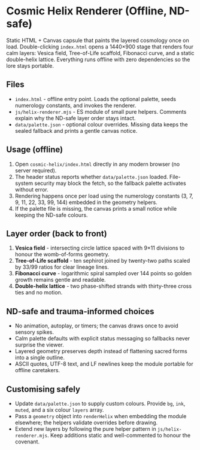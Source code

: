 # Cosmic Helix Renderer (Offline, ND-safe)

Static HTML + Canvas capsule that paints the layered cosmology once on load. Double-clicking `index.html` opens a 1440×900 stage that renders four calm layers: Vesica field, Tree-of-Life scaffold, Fibonacci curve, and a static double-helix lattice. Everything runs offline with zero dependencies so the lore stays portable.

## Files
- `index.html` - offline entry point. Loads the optional palette, seeds numerology constants, and invokes the renderer.
- `js/helix-renderer.mjs` - ES module of small pure helpers. Comments explain why the ND-safe layer order stays intact.
- `data/palette.json` - optional colour overrides. Missing data keeps the sealed fallback and prints a gentle canvas notice.

## Usage (offline)
1. Open `cosmic-helix/index.html` directly in any modern browser (no server required).
2. The header status reports whether `data/palette.json` loaded. File-system security may block the fetch, so the fallback palette activates without error.
3. Rendering happens once per load using the numerology constants (3, 7, 9, 11, 22, 33, 99, 144) embedded in the geometry helpers.
4. If the palette file is missing, the canvas prints a small notice while keeping the ND-safe colours.

## Layer order (back to front)
1. **Vesica field** - intersecting circle lattice spaced with 9×11 divisions to honour the womb-of-forms geometry.
2. **Tree-of-Life scaffold** - ten sephirot joined by twenty-two paths scaled by 33/99 ratios for clear lineage lines.
3. **Fibonacci curve** - logarithmic spiral sampled over 144 points so golden growth remains gentle and readable.
4. **Double-helix lattice** - two phase-shifted strands with thirty-three cross ties and no motion.

## ND-safe and trauma-informed choices
- No animation, autoplay, or timers; the canvas draws once to avoid sensory spikes.
- Calm palette defaults with explicit status messaging so fallbacks never surprise the viewer.
- Layered geometry preserves depth instead of flattening sacred forms into a single outline.
- ASCII quotes, UTF-8 text, and LF newlines keep the module portable for offline caretakers.

## Customising safely
- Update `data/palette.json` to supply custom colours. Provide `bg`, `ink`, `muted`, and a six colour `layers` array.
- Pass a `geometry` object into `renderHelix` when embedding the module elsewhere; the helpers validate overrides before drawing.
- Extend new layers by following the pure helper pattern in `js/helix-renderer.mjs`. Keep additions static and well-commented to honour the covenant.
